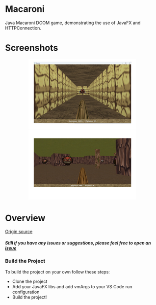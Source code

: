 # Macaroni
 Java Macaroni DOOM game, demonstrating the use of JavaFX and HTTPConnection.

# Screenshots
<p align="center" float="left">
  <img src="https://github.com/PavelKhabusov/macaroni/blob/main/screenshots/game_v.1.0.0.png" width="350" alt="scr_1"/> 
  <img src="https://github.com/PavelKhabusov/macaroni/blob/main/screenshots/game_v.2.0.0.png" width="350" alt="scr_2"/> 
</p>

# Overview
 [Origin source](https://github.com/RichardDominik/school-java-project)

##### Still if you have any issues or suggestions, please feel free to open an [issue](https://github.com/PavelKhabusov/moris/issues/new)

### Build the Project
To build the project on your own follow these steps:
* Clone the project
* Add your JavaFX libs and add vmArgs to your VS Code run configuration
* Build the project!